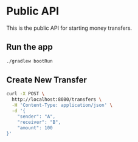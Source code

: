 # Public API

This is the public API for starting money transfers.

## Run the app

```bash
./gradlew bootRun
```

## Create New Transfer

```bash
curl -X POST \
  http://localhost:8080/transfers \
  -H 'Content-Type: application/json' \
  -d '{
    "sender": "A",
    "receiver": "B",
    "amount": 100
}'
```